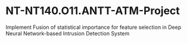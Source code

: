 # NT-NT140.O11.ANTT-ATM-Project
Implement Fusion of statistical importance for feature selection in Deep Neural Network-based Intrusion Detection System
